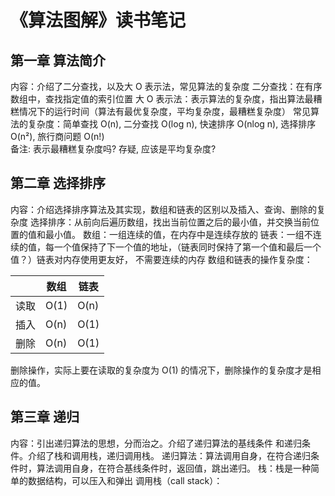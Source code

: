 # 《算法图解》读书笔记

## 第一章 算法简介
内容：介绍了二分查找，以及大 O 表示法，常见算法的复杂度
二分查找：在有序数组中，查找指定值的索引位置
大 O 表示法：表示算法的复杂度，指出算法最糟糕情况下的运行时间（算法有最优复杂度，平均复杂度，最糟糕复杂度）
常见算法的复杂度：简单查找 O(n), 二分查找 O(log n), 快速排序 O(nlog n), 选择排序 O(n²), 旅行商问题 O(n!)\
备注: 表示最糟糕复杂度吗? 存疑, 应该是平均复杂度?

## 第二章 选择排序
内容：介绍选择排序算法及其实现，数组和链表的区别以及插入、查询、删除的复杂度
选择排序：从前向后遍历数组，找出当前位置之后的最小值，并交换当前位置的值和最小值。
数组：一组连续的值，在内存中是连续存放的
链表：一组不连续的值，每一个值保持了下一个值的地址，（链表同时保持了第一个值和最后一个值？）链表对内存使用更友好，
不需要连续的内存
数组和链表的操作复杂度：

|        | 数组  |  链表  |
|  ----  | ----  | ----  |
|  读取  | O(1) | O(n) |
|  插入  | O(n) | O(1) |
|  删除  | O(n) | O(1) |

删除操作，实际上要在读取的复杂度为 O(1) 的情况下，删除操作的复杂度才是相应的值。

## 第三章 递归
内容：引出递归算法的思想，分而治之。介绍了递归算法的基线条件
和递归条件。介绍了栈和调用栈，递归调用栈。
递归算法：算法调用自身，在符合递归条件时，算法调用自身，在符合基线条件时，返回值，跳出递归。
栈：栈是一种简单的数据结构，可以压入和弹出
调用栈（call stack）：


